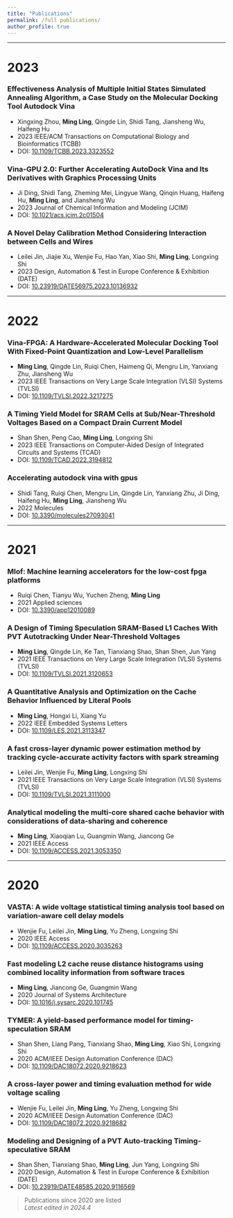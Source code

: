 ```yaml
---
title: "Publications"
permalink: /full publications/
author_profile: true
---
```


------
# 2023 

### Effectiveness Analysis of Multiple Initial States Simulated Annealing Algorithm, a Case Study on the Molecular Docking Tool Autodock Vina
- Xingxing Zhou, **Ming Ling**, Qingde Lin, Shidi Tang, Jiansheng Wu, Haifeng Hu
- 2023 IEEE/ACM Transactions on Computational Biology and Bioinformatics (TCBB)
- DOI: [10.1109/TCBB.2023.3323552](https://doi.org/10.1109/TCBB.2023.3323552)

### Vina-GPU 2.0: Further Accelerating AutoDock Vina and Its Derivatives with Graphics Processing Units
- Ji Ding, Shidi Tang, Zheming Mei, Lingyue Wang, Qinqin Huang, Haifeng Hu, **Ming Ling**, and Jiansheng Wu  
- 2023 Journal of Chemical Information and Modeling (JCIM)
- DOI: [10.1021/acs.jcim.2c01504](https://doi.org/10.1021/acs.jcim.2c01504)

### A Novel Delay Calibration Method Considering Interaction between Cells and Wires
- Leilei Jin, Jiajie Xu, Wenjie Fu, Hao Yan, Xiao Shi, **Ming Ling**, Longxing Shi  
- 2023 Design, Automation & Test in Europe Conference & Exhibition (DATE)  
- DOI: [10.23919/DATE56975.2023.10136932](https://doi.org/10.23919/DATE56975.2023.10136932)

------
# 2022 

### Vina-FPGA: A Hardware-Accelerated Molecular Docking Tool With Fixed-Point Quantization and Low-Level Parallelism
- **Ming Ling**, Qingde Lin, Ruiqi Chen, Haimeng Qi, Mengru Lin, Yanxiang Zhu, Jiansheng Wu
- 2023 IEEE Transactions on Very Large Scale Integration (VLSI) Systems (TVLSI)
- DOI: [10.1109/TVLSI.2022.3217275](https://doi.org/10.1109/TVLSI.2022.3217275)

### A Timing Yield Model for SRAM Cells at Sub/Near-Threshold Voltages Based on a Compact Drain Current Model
- Shan Shen, Peng Cao, **Ming Ling**, Longxing Shi
- 2023 IEEE Transactions on Computer-Aided Design of Integrated Circuits and Systems (TCAD)
- DOI: [10.1109/TCAD.2022.3194812](https://doi.org/10.1109/TCAD.2022.3194812)

### Accelerating autodock vina with gpus
- Shidi Tang, Ruiqi Chen, Mengru Lin, Qingde Lin, Yanxiang Zhu, Ji Ding, Haifeng Hu, **Ming Ling**, Jiansheng Wu
- 2022 Molecules
- DOI: [10.3390/molecules27093041](https://doi.org/10.3390/molecules27093041)

------
# 2021 

### Mlof: Machine learning accelerators for the low-cost fpga platforms
- Ruiqi Chen, Tianyu Wu, Yuchen Zheng, **Ming Ling**
- 2021 Applied sciences
- DOI: [10.3390/app12010089](https://doi.org/10.3390/app12010089)

### A Design of Timing Speculation SRAM-Based L1 Caches With PVT Autotracking Under Near-Threshold Voltages
- **Ming Ling**, Qingde Lin, Ke Tan, Tianxiang Shao, Shan Shen, Jun Yang
- 2021 IEEE Transactions on Very Large Scale Integration (VLSI) Systems (TVLSI)
- DOI: [10.1109/TVLSI.2021.3120653](https://doi.org/10.1109/TVLSI.2021.3120653)

### A Quantitative Analysis and Optimization on the Cache Behavior Influenced by Literal Pools
- **Ming Ling**, Hongxi Li, Xiang Yu
- 2022 IEEE Embedded Systems Letters
- DOI: [10.1109/LES.2021.3113347](http://dx.doi.org/10.1109/LES.2021.3113347)

### A fast cross-layer dynamic power estimation method by tracking cycle-accurate activity factors with spark streaming
- Leilei Jin, Wenjie Fu, **Ming Ling**, Longxing Shi
- 2021 IEEE Transactions on Very Large Scale Integration (VLSI) Systems (TVLSI)
- DOI: [10.1109/TVLSI.2021.3111000](https://doi.org/10.1109/TVLSI.2021.3111000)

### Analytical modeling the multi-core shared cache behavior with considerations of data-sharing and coherence
- **Ming Ling**, Xiaoqian Lu, Guangmin Wang, Jiancong Ge
- 2021 IEEE Access
- DOI: [10.1109/ACCESS.2021.3053350](https://doi.org/10.1109/ACCESS.2021.3053350)

------
# 2020

### VASTA: A wide voltage statistical timing analysis tool based on variation-aware cell delay models
- Wenjie Fu, Leilei Jin, **Ming Ling**, Yu Zheng, Longxing Shi
- 2020 IEEE Access
- DOI: [10.1109/ACCESS.2020.3035263](https://doi.org/10.1109/ACCESS.2020.3035263)

### Fast modeling L2 cache reuse distance histograms using combined locality information from software traces
- **Ming Ling**, Jiancong Ge, Guangmin Wang
- 2020 Journal of Systems Architecture
- DOI: [10.1016/j.sysarc.2020.101745](https://doi.org/10.1016/j.sysarc.2020.101745)

### TYMER: A yield-based performance model for timing-speculation SRAM
- Shan Shen, Liang Pang, Tianxiang Shao, **Ming Ling**, Xiao Shi, Longxing Shi
- 2020 ACM/IEEE Design Automation Conference (DAC)
- DOI: [10.1109/DAC18072.2020.9218623](https://doi.org/10.1109/DAC18072.2020.9218623)

### A cross-layer power and timing evaluation method for wide voltage scaling
- Wenjie Fu, Leilei Jin, **Ming Ling**, Yu Zheng, Longxing Shi
- 2020 ACM/IEEE Design Automation Conference (DAC)
- DOI: [10.1109/DAC18072.2020.9218682](https://doi.org/10.1109/DAC18072.2020.9218682)

### Modeling and Designing of a PVT Auto-tracking Timing-speculative SRAM
- Shan Shen, Tianxiang Shao, **Ming Ling**, Jun Yang, Longxing Shi
- 2020 Design, Automation & Test in Europe Conference & Exhibition (DATE)
- DOI: [10.23919/DATE48585.2020.9116569](https://doi.org/10.23919/DATE48585.2020.9116569)

> Publications since 2020 are listed   
> *Latest edited in 2024.4*